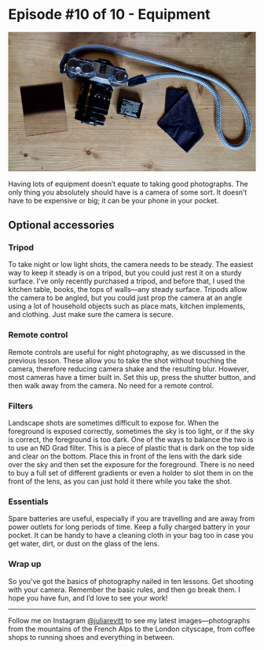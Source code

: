 # Episode #10 of 10 - Equipment

![](episode-10.jpg)

Having lots of equipment doesn’t equate to taking good photographs. The only thing you absolutely should have is a camera of some sort. It doesn’t have to be expensive or big; it can be your phone in your pocket.

## Optional accessories

### Tripod

To take night or low light shots, the camera needs to be steady. The easiest way to keep it steady is on a tripod, but you could just rest it on a sturdy surface. I’ve only recently purchased a tripod, and before that, I used the kitchen table, books, the tops of walls—any steady surface. Tripods allow the camera to be angled, but you could just prop the camera at an angle using a lot of household objects such as place mats, kitchen implements, and clothing. Just make sure the camera is secure.

### Remote control

Remote controls are useful for night photography, as we discussed in the previous lesson. These allow you to take the shot without touching the camera, therefore reducing camera shake and the resulting blur. However, most cameras have a timer built in. Set this up, press the shutter button, and then walk away from the camera. No need for a remote control.

### Filters

Landscape shots are sometimes difficult to expose for. When the foreground is exposed correctly, sometimes the sky is too light, or if the sky is correct, the foreground is too dark. One of the ways to balance the two is to use an ND Grad filter. This is a piece of plastic that is dark on the top side and clear on the bottom. Place this in front of the lens with the dark side over the sky and then set the exposure for the foreground. There is no need to buy a full set of different gradients or even a holder to slot them in on the front of the lens, as you can just hold it there while you take the shot.

### Essentials

Spare batteries are useful, especially if you are travelling and are away from power outlets for long periods of time. Keep a fully charged battery in your pocket. It can be handy to have a cleaning cloth in your bag too in case you get water, dirt, or dust on the glass of the lens.

### Wrap up

So you’ve got the basics of photography nailed in ten lessons. Get shooting with your camera. Remember the basic rules, and then go break them. I hope you have fun, and I’d love to see your work!

---

Follow me on Instagram [@juliarevitt](https://www.instagram.com/juliarevitt/) to see my latest images—photographs from the mountains of the French Alps to the London cityscape, from coffee shops to running shoes and everything in between.
